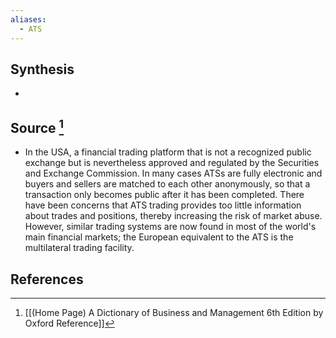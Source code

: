 ```yaml
---
aliases:
  - ATS
---
```

## Synthesis
- 
## Source [^1]
- In the USA, a financial trading platform that is not a recognized public exchange but is nevertheless approved and regulated by the Securities and Exchange Commission. In many cases ATSs are fully electronic and buyers and sellers are matched to each other anonymously, so that a transaction only becomes public after it has been completed. There have been concerns that ATS trading provides too little information about trades and positions, thereby increasing the risk of market abuse. However, similar trading systems are now found in most of the world's main financial markets; the European equivalent to the ATS is the multilateral trading facility.
## References

[^1]: [[(Home Page) A Dictionary of Business and Management 6th Edition by Oxford Reference]]